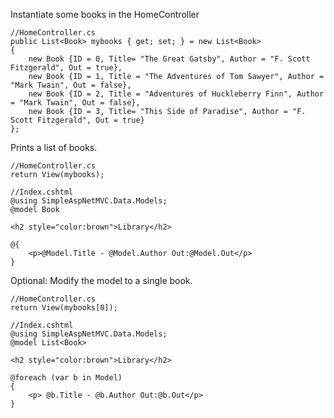 ﻿
Instantiate some books in the HomeController
```
//HomeController.cs
public List<Book> mybooks { get; set; } = new List<Book>
{
    new Book {ID = 0, Title= "The Great Gatsby", Author = "F. Scott Fitzgerald", Out = true},
    new Book {ID = 1, Title = "The Adventures of Tom Sawyer", Author = "Mark Twain", Out = false},
    new Book {ID = 2, Title = "Adventures of Huckleberry Finn", Author = "Mark Twain", Out = false},
    new Book {ID = 3, Title= "This Side of Paradise", Author = "F. Scott Fitzgerald", Out = true}
};
```


Prints a list of books.
```
//HomeController.cs
return View(mybooks);
```

```
//Index.cshtml
@using SimpleAspNetMVC.Data.Models;
@model Book

<h2 style="color:brown">Library</h2>

@{ 
    <p>@Model.Title - @Model.Author Out:@Model.Out</p>
}
```

Optional: Modify the model to a single book.
```
//HomeController.cs
return View(mybooks[0]);
```

```
//Index.cshtml
@using SimpleAspNetMVC.Data.Models;
@model List<Book>

<h2 style="color:brown">Library</h2>

@foreach (var b in Model)
{
    <p> @b.Title - @b.Author Out:@b.Out</p>
}
```





```
```
